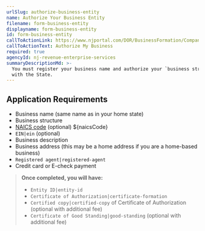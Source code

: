 ```yaml
---
urlSlug: authorize-business-entity
name: Authorize Your Business Entity
filename: form-business-entity
displayname: form-business-entity
id: form-business-entity
callToActionLink: https://www.njportal.com/DOR/BusinessFormation/CompanyInformation/BusinessName
callToActionText: Authorize My Business
required: true
agencyId: nj-revenue-enterprise-services
summaryDescriptionMd: >-
  You must register your business name and authorize your `business structure|business-structure-learn-more`
  with the State.
---
```


## Application Requirements

- Business name (same name as in your home state)
- Business structure
- [NAICS code](/tasks/naics-code-determination) (optional) ${naicsCode}
- `EIN|ein` (optional)
- Business description
- Business address (this may be a home address if you are a home-based business)
- `Registered agent|registered-agent`
- Credit card or E-check payment

> **Once completed, you will have:**
>
> - `Entity ID|entity-id`
> - `Certificate of Authorization|certificate-formation`
> - `Certified copy|certified-copy` of Certificate of Authorization (optional with additional fee)
> - `Certificate of Good Standing|good-standing` (optional with additional fee)
